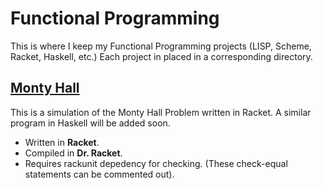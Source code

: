 # Functional Programming
This is where I keep my Functional Programming projects (LISP, Scheme, Racket, Haskell, etc.)
Each project in placed in a corresponding directory.

## [Monty Hall](https://github.com/Gariben/Functional/tree/master/Monty_Hall)
This is a simulation of the Monty Hall Problem written in Racket.
A similar program in Haskell will be added soon.

* Written in **Racket**.
* Compiled in **Dr. Racket**.
* Requires rackunit depedency for checking. (These check-equal statements can be commented out).



